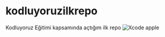 # kodluyoruzilkrepo
Kodluyoruz Eğitimi kapsamında açtığım ilk repo
![Xcode apple](https://docs-assets.developer.apple.com/published/d151e94151622c167970f69ce8e60021/6100/xcode-1@2x.png)
